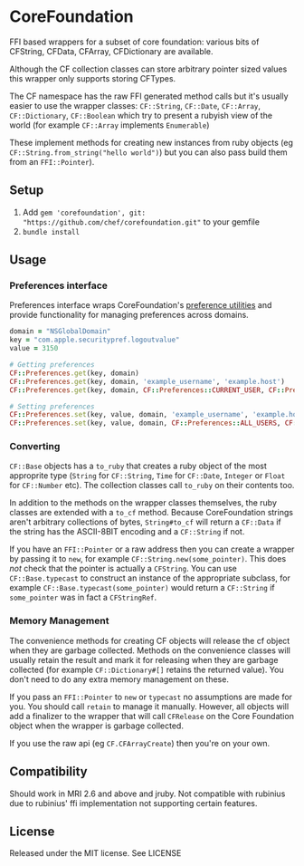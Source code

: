 # CoreFoundation

FFI based wrappers for a subset of core foundation: various bits of CFString, CFData, CFArray, CFDictionary are available.

Although the CF collection classes can store arbitrary pointer sized values this wrapper only supports storing CFTypes.

The CF namespace has the raw FFI generated method calls but it's usually easier to use the wrapper classes: `CF::String`, `CF::Date`, `CF::Array`, `CF::Dictionary`, `CF::Boolean` which try to present a rubyish view of the world (for example `CF::Array` implements `Enumerable`)

These implement methods for creating new instances from ruby objects (eg `CF::String.from_string("hello world")`) but you can also pass build them from an `FFI::Pointer`).

## Setup

1. Add `gem 'corefoundation', git: "https://github.com/chef/corefoundation.git"` to your gemfile
2. `bundle install`

## Usage

### Preferences interface

Preferences interface wraps CoreFoundation's [preference utilities](https://developer.apple.com/documentation/corefoundation/preferences_utilities) and provide functionality for managing preferences across domains.

```ruby
domain = "NSGlobalDomain"
key = "com.apple.securitypref.logoutvalue"
value = 3150

# Getting preferences
CF::Preferences.get(key, domain)
CF::Preferences.get(key, domain, 'example_username', 'example.host')
CF::Preferences.get(key, domain, CF::Preferences::CURRENT_USER, CF::Preferences::CURRENT_HOST)

# Setting preferences
CF::Preferences.set(key, value, domain, 'example_username', 'example.host')
CF::Preferences.set(key, value, domain, CF::Preferences::ALL_USERS, CF::Preferences::ALL_HOSTS)
```

### Converting

`CF::Base` objects has a `to_ruby` that creates a ruby object of the most approprite type (`String` for `CF::String`, `Time` for `CF::Date`, `Integer` or `Float` for `CF::Number` etc). The collection classes call `to_ruby` on their contents too.

In addition to the methods on the wrapper classes themselves, the ruby classes are extended with a `to_cf` method. Because CoreFoundation strings aren't arbitrary collections of bytes, `String#to_cf` will return a `CF::Data` if the string has the ASCII-8BIT encoding and a `CF::String` if not.

If you have an `FFI::Pointer` or a raw address then you can create a wrapper by passing it to `new`, for example `CF::String.new(some_pointer)`. This does *not* check that the pointer is actually a `CFString`. You can use `CF::Base.typecast` to construct an instance of the appropriate subclass, for example `CF::Base.typecast(some_pointer)` would return a `CF::String` if `some_pointer` was in fact a `CFStringRef`.

### Memory Management

The convenience methods for creating CF objects will release the cf object when they are garbage collected. Methods on the convenience classes will usually retain the result and mark it for releasing when they are garbage collected (for example `CF::Dictionary#[]` retains the returned value). You don't need to do any extra memory management on these.

If you pass an `FFI::Pointer` to `new` or `typecast` no assumptions are made for you. You should call `retain` to manage it manually. However, all objects will add a finalizer to the wrapper that will call `CFRelease` on the Core Foundation object when the wrapper is garbage collected.

If you use the raw api (eg `CF.CFArrayCreate`) then you're on your own.

## Compatibility

Should work in MRI 2.6 and above and jruby. Not compatible with rubinius due to rubinius' ffi implementation not supporting certain features.

## License

Released under the MIT license. See LICENSE
